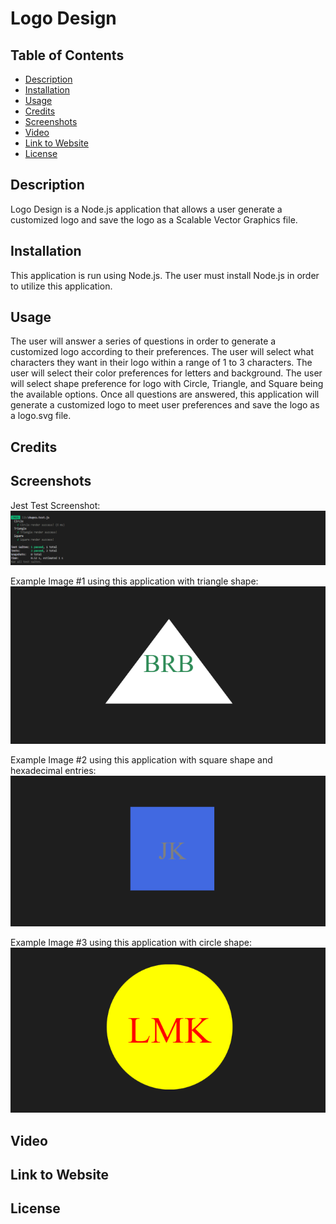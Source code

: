 # Logo Design

## Table of Contents

* [Description](#description)
* [Installation](#installation)
* [Usage](#usage)
* [Credits](#credits)
* [Screenshots](#screenshots)
* [Video](#video)
* [Link to Website](#link-to-website)
* [License](#license)


## Description

Logo Design is a Node.js application that allows a user generate a customized logo and save the logo as a Scalable Vector Graphics file.

## Installation

This application is run using Node.js. The user must install Node.js in order to utilize this application. 

## Usage

The user will answer a series of questions in order to generate a customized logo according to their preferences. The user will select what characters they want in their logo within a range of 1 to 3 characters. The user will select their color preferences for letters and background. The user will select shape preference for logo with Circle, Triangle, and Square being the available options. Once all questions are answered, this application will generate a customized logo to meet user preferences and save the logo as a logo.svg file.

## Credits

## Screenshots

Jest Test Screenshot:
![Alt text](./images-for-readme/jest-test.png)

Example Image #1 using this application with triangle shape:
![Alt text](./images-for-readme/BRB-screen.png)

Example Image #2 using this application with square shape and hexadecimal entries:
![Alt text](./images-for-readme/JK-using-hexadecimal-screen.png)

Example Image #3 using this application with circle shape:
![Alt text](./images-for-readme/LMK-screen.png)

## Video

## Link to Website

## License